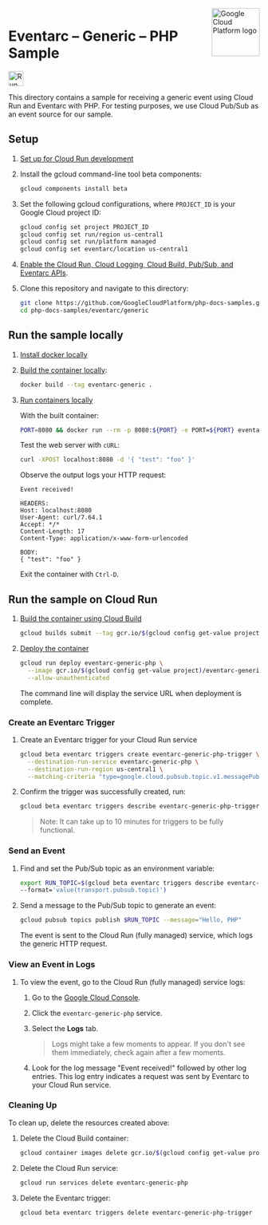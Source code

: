 <img src="https://avatars2.githubusercontent.com/u/2810941?v=3&s=96" alt="Google Cloud Platform logo" title="Google Cloud Platform" align="right" height="96" width="96"/>

# Eventarc – Generic – PHP Sample

[<img src="https://storage.googleapis.com/cloudrun/button.svg" alt="Run on Google Cloud" height="30"/>][run_button_generic]

This directory contains a sample for receiving a generic event using Cloud Run
and Eventarc with PHP. For testing purposes, we use Cloud Pub/Sub as an event
source for our sample.

## Setup

1. [Set up for Cloud Run development](https://cloud.google.com/run/docs/setup)

1. Install the gcloud command-line tool beta components:

    ```sh
    gcloud components install beta
    ```

1. Set the following gcloud configurations, where `PROJECT_ID` is your Google
   Cloud project ID:

    ```sh
    gcloud config set project PROJECT_ID
    gcloud config set run/region us-central1
    gcloud config set run/platform managed
    gcloud config set eventarc/location us-central1
    ```

1. [Enable the Cloud Run, Cloud Logging, Cloud Build, Pub/Sub, and Eventarc APIs][enable_apis_url].

1. Clone this repository and navigate to this directory:

    ```sh
    git clone https://github.com/GoogleCloudPlatform/php-docs-samples.git
    cd php-docs-samples/eventarc/generic
    ```

## Run the sample locally

1. [Install docker locally](https://docs.docker.com/install/)

1. [Build the container locally](https://cloud.google.com/run/docs/building/containers#building_locally_and_pushing_using_docker):

    ```sh
    docker build --tag eventarc-generic .
    ```

1. [Run containers locally](https://cloud.google.com/run/docs/testing/local)

    With the built container:

    ```sh
    PORT=8080 && docker run --rm -p 8080:${PORT} -e PORT=${PORT} eventarc-generic
    ```

    Test the web server with `cURL`:

    ```sh
    curl -XPOST localhost:8080 -d '{ "test": "foo" }'
    ```

    Observe the output logs your HTTP request:

    ```
    Event received!

    HEADERS:
    Host: localhost:8080
    User-Agent: curl/7.64.1
    Accept: */*
    Content-Length: 17
    Content-Type: application/x-www-form-urlencoded

    BODY:
    { "test": "foo" }
    ```

    Exit the container with `Ctrl-D`.

## Run the sample on Cloud Run

1. [Build the container using Cloud Build](https://cloud.google.com/run/docs/building/containers#builder)

    ```sh
    gcloud builds submit --tag gcr.io/$(gcloud config get-value project)/eventarc-generic-php
    ```

1. [Deploy the container](https://cloud.google.com/run/docs/deploying#service)

    ```sh
    gcloud run deploy eventarc-generic-php \
      --image gcr.io/$(gcloud config get-value project)/eventarc-generic-php \
      --allow-unauthenticated
    ```

    The command line will display the service URL when deployment is complete.

### Create an Eventarc Trigger

1. Create an Eventarc trigger for your Cloud Run service

    ```sh
    gcloud beta eventarc triggers create eventarc-generic-php-trigger \
      --destination-run-service eventarc-generic-php \
      --destination-run-region us-central1 \
      --matching-criteria "type=google.cloud.pubsub.topic.v1.messagePublished"
    ```

1. Confirm the trigger was successfully created, run:

    ```sh
    gcloud beta eventarc triggers describe eventarc-generic-php-trigger
    ```

    > Note: It can take up to 10 minutes for triggers to be fully functional.

### Send an Event

1. Find and set the Pub/Sub topic as an environment variable:

    ```sh
    export RUN_TOPIC=$(gcloud beta eventarc triggers describe eventarc-generic-php-trigger \
    --format='value(transport.pubsub.topic)')
    ```

1. Send a message to the Pub/Sub topic to generate an event:

    ```sh
    gcloud pubsub topics publish $RUN_TOPIC --message="Hello, PHP"
    ```

    The event is sent to the Cloud Run (fully managed) service, which logs the generic HTTP request.

### View an Event in Logs

1. To view the event, go to the Cloud Run (fully managed) service logs:

    1. Go to the [Google Cloud Console](https://console.cloud.google.com/run).

    1. Click the `eventarc-generic-php` service.

    1. Select the **Logs** tab.

        > Logs might take a few moments to appear. If you don't see them immediately, check again after a few moments.

    1. Look for the log message "Event received!" followed by other log entries. This log entry indicates a request was sent by Eventarc to your Cloud Run service.

### Cleaning Up

To clean up, delete the resources created above:

1. Delete the Cloud Build container:

    ```sh
    gcloud container images delete gcr.io/$(gcloud config get-value project)/eventarc-generic-php
    ```

1. Delete the Cloud Run service:

    ```sh
    gcloud run services delete eventarc-generic-php
    ```

1. Delete the Eventarc trigger:

    ```sh
    gcloud beta eventarc triggers delete eventarc-generic-php-trigger
    ```

[enable_apis_url]: https://console.cloud.google.com/flows/enableapi?apiid=run.googleapis.com,logging.googleapis.com,cloudbuild.googleapis.com,pubsub.googleapis.com,eventarc.googleapis.com
[run_button_generic]: https://deploy.cloud.run/?dir=eventarc/generic
